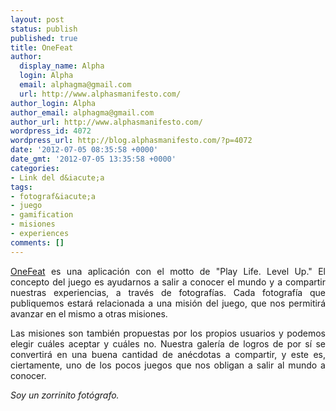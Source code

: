 ```yaml
---
layout: post
status: publish
published: true
title: OneFeat
author:
  display_name: Alpha
  login: Alpha
  email: alphagma@gmail.com
  url: http://www.alphasmanifesto.com/
author_login: Alpha
author_email: alphagma@gmail.com
author_url: http://www.alphasmanifesto.com/
wordpress_id: 4072
wordpress_url: http://blog.alphasmanifesto.com/?p=4072
date: '2012-07-05 08:35:58 +0000'
date_gmt: '2012-07-05 13:35:58 +0000'
categories:
- Link del d&iacute;a
tags:
- fotograf&iacute;a
- juego
- gamification
- misiones
- experiences
comments: []
---
```

<p style="text-align: justify;"><a title="OneFeat" href="http://onefeat.com/">OneFeat</a> es una aplicaci&oacute;n con el motto de "Play Life. Level Up." El concepto del juego es ayudarnos a salir a conocer el mundo y a compartir nuestras experiencias, a trav&eacute;s de fotograf&iacute;as. Cada fotograf&iacute;a que publiquemos estar&aacute; relacionada a una misi&oacute;n del juego, que nos permitir&aacute; avanzar en el mismo a otras misiones.</p>
<p style="text-align: justify;">Las misiones son tambi&eacute;n propuestas por los propios usuarios y podemos elegir cu&aacute;les aceptar y cu&aacute;les no. Nuestra galer&iacute;a de logros de por s&iacute; se convertir&aacute; en una buena cantidad de an&eacute;cdotas a compartir, y este es, ciertamente, uno de los pocos juegos que nos obligan a salir al mundo a conocer.</p>
<p style="text-align: justify;"><em>Soy un zorrinito fot&oacute;grafo.</em></p>

